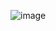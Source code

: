 ![image](https://github.com/pabloWIB/ESTATICA-75-Valentine-s-hearts/assets/116923433/c492aea5-9c89-4016-afbe-41d0a74b15e8)
